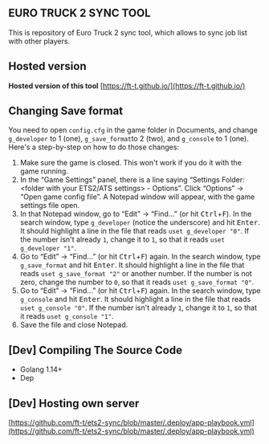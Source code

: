 ## EURO TRUCK 2 SYNC TOOL

This is repository of Euro Truck 2 sync tool, which allows to sync job list with other players.

## Hosted version
**Hosted version of this tool** [https://ft-t.github.io/](https://ft-t.github.io/)

## Changing Save format
You need to open `config.cfg` in the game folder in Documents, and change `g_developer` to 1 (one), `g_save_format`to 2 (two), and `g_console` to 1 (one). Here's a step-by-step on how to do those changes:

1. Make sure the game is closed. This won't work if you do it with the game running.
2. In the “Game Settings” panel, there is a line saying “Settings Folder: <folder with your ETS2/ATS settings> - Options”. Click “Options” → “Open game config file”. A Notepad window will appear, with the game settings file open.
3. In that Notepad window, go to “Edit” → “Find…” (or hit <kbd>Ctrl</kbd>+<kbd>F</kbd>). In the search window, type `g_developer` (notice the underscore) and hit <kbd>Enter</kbd>. It should highlight a line in the file that reads `uset g_developer "0"`. If the number isn't already `1`, change it to `1`, so that it reads `uset g_developer "1"`.
4. Go to “Edit” → “Find…” (or hit <kbd>Ctrl</kbd>+<kbd>F</kbd>) again. In the search window, type `g_save_format` and hit <kbd>Enter</kbd>. It should highlight a line in the file that reads `uset g_save_format "2"` or another number. If the number is not zero, change the number to `0`, so that it reads `uset g_save_format "0"`.
5. Go to “Edit” → “Find…” (or hit <kbd>Ctrl</kbd>+<kbd>F</kbd>) again. In the search window, type `g_console` and hit <kbd>Enter</kbd>. It should highlight a line in the file that reads `uset g_console "0"`. If the number isn't already `1`, change it to `1`, so that it reads `uset g_console "1"`.
6. Save the file and close Notepad.

## [Dev] Compiling The Source Code

 - Golang 1.14+
 - Dep

## [Dev] Hosting own server

[https://github.com/ft-t/ets2-sync/blob/master/.deploy/app-playbook.yml](https://github.com/ft-t/ets2-sync/blob/master/.deploy/app-playbook.yml)

